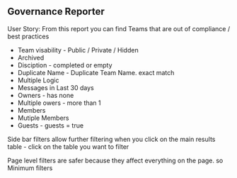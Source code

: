 ## Governance Reporter

User Story: From this report you can find Teams that are out of compliance / best practices

- Team visability - Public / Private / Hidden
- Archived
- Disciption - completed or empty
- Duplicate Name - Duplicate Team Name. exact match
- Multiple Logic
- Messages in Last 30 days
- Owners - has none
- Multiple owers - more than 1
- Members
- Mutiple Members
- Guests - guests = true

Side bar filters allow further filtering when you click on the main results table - click on the table you want to filter

Page level filters are safer because they affect everything on the page. so 
Minimum filters

